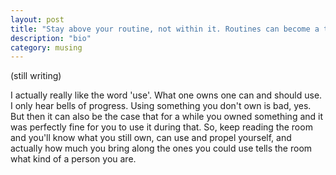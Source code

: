 ```yaml
---
layout: post
title: "Stay above your routine, not within it. Routines can become a toxin sitting in that innocent tonic bottle you consume from daily."
description: "bio"
category: musing
---
```


(still writing)

I actually really like the word 'use'. What one owns one can and should use. I only hear bells of progress. Using something you don't own is bad, yes. But then it can also be the case that for a while you owned something and it was perfectly fine for you to use it during that. So, keep reading the room and you'll know what you still own, can use and propel yourself, and actually how much you bring along the ones you could use tells the room what kind of a person you are.